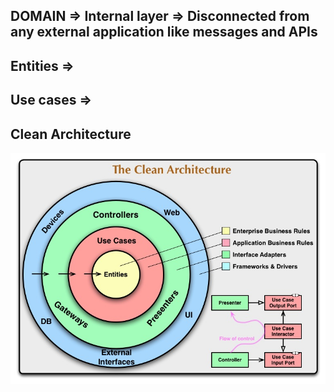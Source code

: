 ## DOMAIN => Internal layer => Disconnected from any external application like messages and APIs

## Entities =>

## Use cases =>

## Clean Architecture

![alt text](./imgs/image.png)
